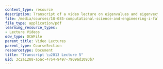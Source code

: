 ```yaml
---
content_type: resource
description: Transcript of a video lecture on eigenvalues and eigenvectors.
file: /media/courses/18-085-computational-science-and-engineering-i-fall-2008/3c2a1288a5ac476494977909ad1093b7_18-085F08-L05.pdf
file_type: application/pdf
learning_resource_types:
- Lecture Videos
ocw_type: OCWFile
parent_title: Video Lectures
parent_type: CourseSection
resourcetype: Document
title: "Transcript \u2013 Lecture 5"
uid: 3c2a1288-a5ac-4764-9497-7909ad1093b7
---
```

